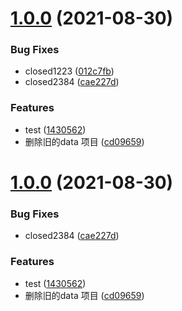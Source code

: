 # [1.0.0](https://github.com/myNameCao/node/compare/v2.9.1...v1.0.0) (2021-08-30)


### Bug Fixes

* closed1223 ([012c7fb](https://github.com/myNameCao/node/commit/012c7fbb7b257bde1042fd8083921825b4ad2d52))
* closed2384 ([cae227d](https://github.com/myNameCao/node/commit/cae227d739eda894d330dab580b868e765ebaa7f))


### Features

* test ([1430562](https://github.com/myNameCao/node/commit/1430562e8dbe87349bfd83646a51e2716c3da0f0))
* 删除旧的data 项目 ([cd09659](https://github.com/myNameCao/node/commit/cd09659c4b117b11fca76497289364e86c843d18))



# [1.0.0](https://github.com/myNameCao/node/compare/v2.9.1...v1.0.0) (2021-08-30)


### Bug Fixes

* closed2384 ([cae227d](https://github.com/myNameCao/node/commit/cae227d739eda894d330dab580b868e765ebaa7f))


### Features

* test ([1430562](https://github.com/myNameCao/node/commit/1430562e8dbe87349bfd83646a51e2716c3da0f0))
* 删除旧的data 项目 ([cd09659](https://github.com/myNameCao/node/commit/cd09659c4b117b11fca76497289364e86c843d18))



